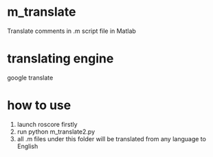 # m_translate
Translate comments in .m script file in Matlab

# translating engine
google translate

# how to use
1. launch roscore firstly
2. run python m_translate2.py
3. all .m files under this folder will be translated from any language to English
